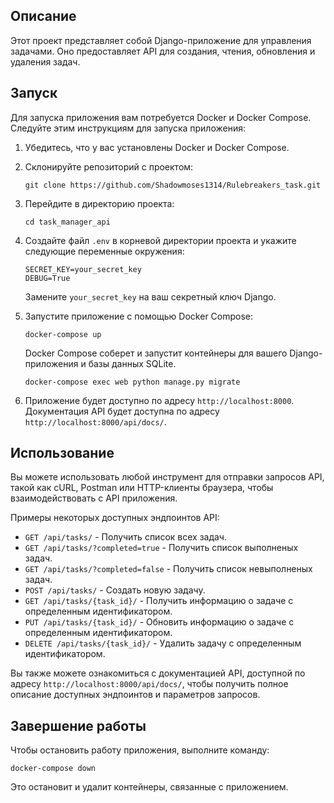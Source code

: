 ## Описание

Этот проект представляет собой Django-приложение для управления задачами. Оно предоставляет API для создания, чтения, обновления и удаления задач.

## Запуск

Для запуска приложения вам потребуется Docker и Docker Compose. Следуйте этим инструкциям для запуска приложения:

1. Убедитесь, что у вас установлены Docker и Docker Compose.

2. Склонируйте репозиторий с проектом:

   ```shell
   git clone https://github.com/Shadowmoses1314/Rulebreakers_task.git
   ```

3. Перейдите в директорию проекта:

   ```shell
   cd task_manager_api
   ```

4. Создайте файл `.env` в корневой директории проекта и укажите следующие переменные окружения:

   ```
   SECRET_KEY=your_secret_key
   DEBUG=True
   ```

   Замените `your_secret_key` на ваш секретный ключ Django.

5. Запустите приложение с помощью Docker Compose:

   ```shell
   docker-compose up
   ```

   Docker Compose соберет и запустит контейнеры для вашего Django-приложения и базы данных SQLite.

   ```shell
   docker-compose exec web python manage.py migrate
   ```

6. Приложение будет доступно по адресу `http://localhost:8000`. Документация API будет доступна по адресу `http://localhost:8000/api/docs/`.

## Использование

Вы можете использовать любой инструмент для отправки запросов API, такой как cURL, Postman или HTTP-клиенты браузера, чтобы взаимодействовать с API приложения.

Примеры некоторых доступных эндпоинтов API:

- `GET /api/tasks/` - Получить список всех задач.
- `GET /api/tasks/?completed=true` - Получить список выполненых задач.
- `GET /api/tasks/?completed=false` - Получить список невыполненых задач.
- `POST /api/tasks/` - Создать новую задачу.
- `GET /api/tasks/{task_id}/` - Получить информацию о задаче с определенным идентификатором.
- `PUT /api/tasks/{task_id}/` - Обновить информацию о задаче с определенным идентификатором.
- `DELETE /api/tasks/{task_id}/` - Удалить задачу с определенным идентификатором.

Вы также можете ознакомиться с документацией API, доступной по адресу `http://localhost:8000/api/docs/`, чтобы получить полное описание доступных эндпоинтов и параметров запросов.

## Завершение работы

Чтобы остановить работу приложения, выполните команду:

```shell
docker-compose down
```

Это остановит и удалит контейнеры, связанные с приложением.
